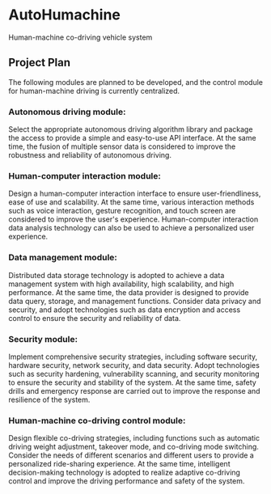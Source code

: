 # AutoHumachine
Human-machine co-driving vehicle system

## Project Plan
The following modules are planned to be developed, and the control module for human-machine driving is currently centralized.

### Autonomous driving module: 
Select the appropriate autonomous driving algorithm library and package the access to provide a simple and easy-to-use API interface. At the same time, the fusion of multiple sensor data is considered to improve the robustness and reliability of autonomous driving.

### Human-computer interaction module: 
Design a human-computer interaction interface to ensure user-friendliness, ease of use and scalability. At the same time, various interaction methods such as voice interaction, gesture recognition, and touch screen are considered to improve the user's experience. Human-computer interaction data analysis technology can also be used to achieve a personalized user experience.

### Data management module: 
Distributed data storage technology is adopted to achieve a data management system with high availability, high scalability, and high performance. At the same time, the data provider is designed to provide data query, storage, and management functions. Consider data privacy and security, and adopt technologies such as data encryption and access control to ensure the security and reliability of data.

### Security module: 
Implement comprehensive security strategies, including software security, hardware security, network security, and data security. Adopt technologies such as security hardening, vulnerability scanning, and security monitoring to ensure the security and stability of the system. At the same time, safety drills and emergency response are carried out to improve the response and resilience of the system.

### Human-machine co-driving control module: 
Design flexible co-driving strategies, including functions such as automatic driving weight adjustment, takeover mode, and co-driving mode switching. Consider the needs of different scenarios and different users to provide a personalized ride-sharing experience. At the same time, intelligent decision-making technology is adopted to realize adaptive co-driving control and improve the driving performance and safety of the system.
